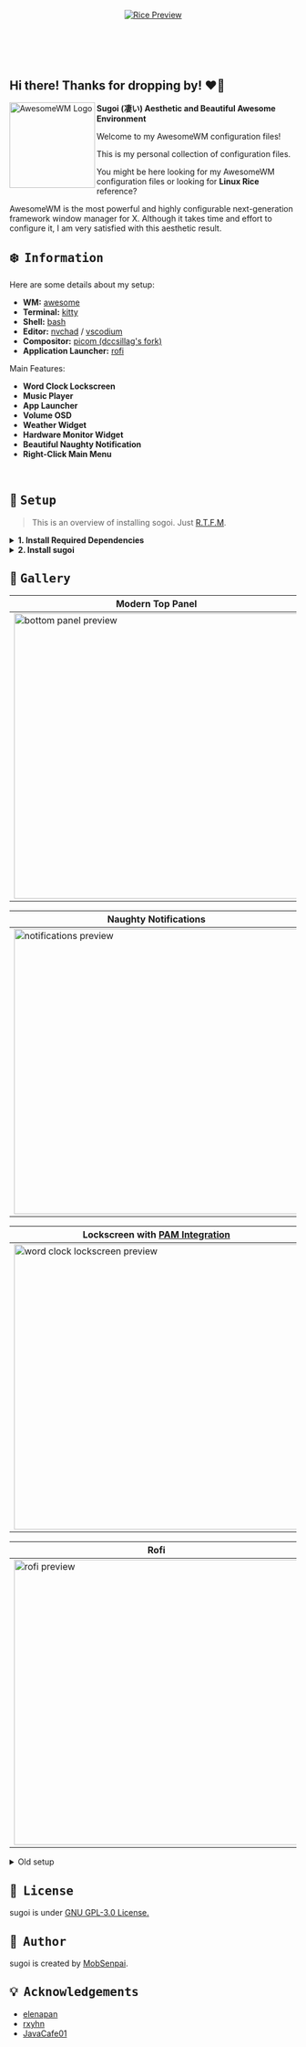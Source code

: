 <br>

<!-- RICE PREVIEW -->
<div align="center">
   <a href="#--------">
      <img src="https://i.imgur.com/ugwci71.png" alt="Rice Preview">
   </a>
</div>

<br>

<!-- BADGES -->
<h1>
  <a href="#--------">
    <img alt="" align="right" src="https://img.shields.io/github/stars/MobSenpai/sugoi?color=0C0E0F&labelColor=0C0E0F&style=for-the-badge"/>
  </a>
  <a href="#--------">
    <img alt="" align="left" src="https://badges.pufler.dev/visits/MobSenpai/sugoi?style=flat-square&label=&color=0C0E0F&logo=github&logoColor=white&labelColor=0C0E0F"/>
  </a>
</h1>

<br>

## Hi there! Thanks for dropping by! :heart_on_fire:

<a href="https://awesomewm.org/"><img alt="AwesomeWM Logo" height="150" align = "left" src="https://awesomewm.org/doc/api/images/AUTOGEN_wibox_logo_logo_and_name.svg"></a>

<b> Sugoi (凄い) Aesthetic and Beautiful Awesome Environment </b>

Welcome to my AwesomeWM configuration files!

This is my personal collection of configuration files.

You might be here looking for my AwesomeWM configuration files or looking for **Linux Rice** reference?

AwesomeWM is the most powerful and highly configurable next-generation framework window manager for X.
Although it takes time and effort to configure it, I am very satisfied with this aesthetic result.

<!-- INFORMATION -->

## :snowflake: ‎ <samp>Information</samp>

Here are some details about my setup:

- **WM:** [awesome](https://github.com/awesomeWM/awesome)
- **Terminal:** [kitty](https://github.com/kovidgoyal/kitty)
- **Shell:** [bash](https://www.gnu.org/software/bash/)
- **Editor:** [nvchad](https://github.com/NvChad/NvChad) / [vscodium](https://github.com/VSCodium/vscodium)
- **Compositor:** [picom (dccsillag's fork)](https://github.com/dccsillag/picom)
- **Application Launcher:** [rofi](https://github.com/davatorium/rofi)

Main Features:

- **Word Clock Lockscreen**
- **Music Player**
- **App Launcher**
- **Volume OSD**
- **Weather Widget**
- **Hardware Monitor Widget**
- **Beautiful Naughty Notification**
- **Right-Click Main Menu**

<br>

<!-- SETUP -->

## :wrench: ‎ <samp>Setup</samp>

> This is an overview of installing sogoi. Just [R.T.F.M](https://en.wikipedia.org/wiki/RTFM).

<details>
<summary><b>1. Install Required Dependencies</b></summary>
<br>

> First of all you should install the [git version of AwesomeWM](https://github.com/awesomeWM/awesome/).

```sh
awesome-git
```

> Install necessary dependencies

```sh
picom-git alacritty rofi pipewire feh playerctl
```

</details>

<details>
<summary><b>2. Install sugoi</b></summary>
<br>

> Clone this repository to ~/.config/awesome/

```sh
git clone https://github.com/MobSenpai/sugoi.git
```

> Install a few fonts (mainly icon fonts) in order for text and icons to be rendered properly.

Necessary fonts:

- **JetBrains Mono** - [here](https://www.jetbrains.com/lp/mono/)

> Finally, now you can login with AwesomeWM

Congratulations, at this point you have installed sugoi! :tada:

Log out from your current desktop session and log in into AwesomeWM

</details>

<!-- GALLERY -->

## :ocean: ‎ <samp>Gallery</samp>

| <b>Modern Top Panel</b>                                                                                      |
| ------------------------------------------------------------------------------------------------------------ |
| <a href="#--------"><img src="https://i.imgur.com/ZGgeCss.png" width="500px" alt="bottom panel preview"></a> |

| <b>Naughty Notifications</b>                                                                                  |
| ------------------------------------------------------------------------------------------------------------- |
| <a href="#--------"><img src="https://i.imgur.com/MY0gDcL.png" width="500px" alt="notifications preview"></a> |

| <b>Lockscreen with [PAM Integration](https://github.com/RMTT/lua-pam)</b>              |
| -------------------------------------------------------------------------------------- |
| <a href="#--------"><img src="" width="500px" alt="word clock lockscreen preview"></a> |

| <b>Rofi</b>                                                                                          |
| ---------------------------------------------------------------------------------------------------- |
| <a href="#--------"><img src="https://i.imgur.com/uWhOrWb.png" width="500px" alt="rofi preview"></a> |

<details>
  <summary>Old setup</summary>
  <img src="https://i.imgur.com/Wvq13QJ.png" width="500px" alt="all"></a>

</details>

## :scroll: ‎ <samp>License</samp>

sugoi is under <a href="https://github.com/MobSenpai/sugoi/blob/main/LICENSE">GNU GPL-3.0 License.
</a>

<!-- Author -->

## :bust_in_silhouette: ‎ <samp>Author</samp>

sugoi is created by <a href="https://github.com/MobSenpai">MobSenpai</a>.

<!-- ACKNOWLEDGEMENTS -->

## :bulb: ‎ <samp>Acknowledgements</samp>

- [elenapan](https://github.com/elenapan)
- [rxyhn](https://github.com/rxyhn)
- [JavaCafe01](https://github.com/JavaCafe01)
